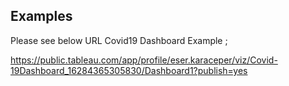 ## Examples

Please see below URL Covid19 Dashboard Example ;

https://public.tableau.com/app/profile/eser.karaceper/viz/Covid-19Dashboard_16284365305830/Dashboard1?publish=yes
